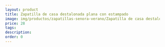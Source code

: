```yaml
---
layout: product
title: Zapatilla de casa destalonada plana con estampado 
image: img/productos/zapatillas-senora-verano/Zapatilla de casa destalonada plana con estampado =28.webp
price: 28
tags: 
description: 
order: 0
---
```

